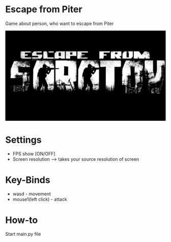 # Escape from Piter
Game about person, who want to escape from Piter


![Prepare to escape](https://github.com/mav735/Escape_from_Piter/blob/origin/menu.jpg)

# Settings
* FPS show [ON/OFF]
* Screen resolution --> takes your source resolution of screen

# Key-Binds
* wasd - movement
* mouse1(left click) - attack
  
# How-to
Start main.py file
